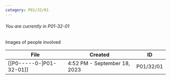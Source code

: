```yaml
---
category: P01/32/01
---
```

###### You are currently in P01-32-01

Images of people involved

| File                                                                                             | Created                      | ID        |
| ------------------------------------------------------------------------------------------------ | ---------------------------- | --------- |
| [[P0-----0-\|P01-32-01]] | 4:52 PM - September 18, 2023 | P01/32/01 |

